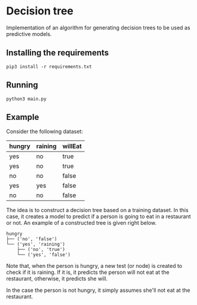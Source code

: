 # Decision tree

Implementation of an algorithm for generating decision trees to be used as predictive models.

## Installing the requirements
```
pip3 install -r requirements.txt
```

## Running
```
python3 main.py
```

## Example

Consider the following dataset:

| hungry | raining | willEat |
|--------|---------|---------|
| yes    | no      | true    |
| yes    | no      | true    |
| no     | no      | false   |
| yes    | yes     | false   |
| no     | no      | false   |


The idea is to construct a decision tree based on a training dataset. In this case, it creates a model to predict if a person is going to eat in a restaurant or not. An example of a constructed tree is given right below.

```
hungry
├── ('no', 'false')
└── ('yes', 'raining')
    ├── ('no', 'true')
    └── ('yes', 'false')

```
Note that, when the person is hungry, a new test (or node) is created to check if it is raining. If it is, it predicts the person will not eat at the restaurant, otherwise, it predicts she will.

In the case the person is not hungry, it simply assumes she'll not eat at the restaurant.

